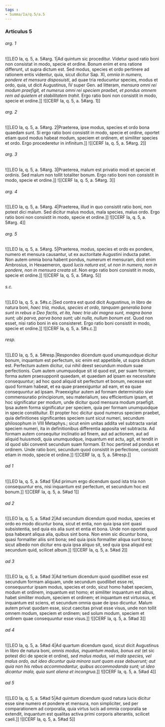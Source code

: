 ```yaml
---
tags : 
- Summa/Ia/q.5/a.5
---
```


### Articulus 5

###### arg. 1
![[LEO Ia, q. 5, a. 5#arg. 1|Ad quintum sic proceditur. Videtur quod ratio boni non consistat in modo, specie et ordine. Bonum enim et ens ratione differunt, ut supra dictum est. Sed modus, species et ordo pertinere ad rationem entis videntur, quia, sicut dicitur Sap. XI, *omnia in numero, pondere et mensura disposuisti*, ad quae tria reducuntur species, modus et ordo, quia, ut dicit Augustinus, IV super Gen. ad litteram, *mensura omni rei modum praefigit, et numerus omni rei speciem praebet, et pondus omnem rem ad quietem et stabilitatem trahit*. Ergo ratio boni non consistit in modo, specie et ordine.]]
![[CERF Ia, q. 5, a. 5#arg. 1]]

###### arg. 2
![[LEO Ia, q. 5, a. 5#arg. 2|Praeterea, ipse modus, species et ordo bona quaedam sunt. Si ergo ratio boni consistit in modo, specie et ordine, oportet etiam quod modus habeat modum, speciem et ordinem, et similiter species et ordo. Ergo procederetur in infinitum.]]
![[CERF Ia, q. 5, a. 5#arg. 2]]

###### arg. 3
![[LEO Ia, q. 5, a. 5#arg. 3|Praeterea, malum est privatio modi et speciei et ordinis. Sed malum non tollit totaliter bonum. Ergo ratio boni non consistit in modo, specie et ordine.]]
![[CERF Ia, q. 5, a. 5#arg. 3]]

###### arg. 4
![[LEO Ia, q. 5, a. 5#arg. 4|Praeterea, illud in quo consistit ratio boni, non potest dici malum. Sed dicitur malus modus, mala species, malus ordo. Ergo ratio boni non consistit in modo, specie et ordine.]]
![[CERF Ia, q. 5, a. 5#arg. 4]]

###### arg. 5
![[LEO Ia, q. 5, a. 5#arg. 5|Praeterea, modus, species et ordo ex pondere, numero et mensura causantur, ut ex auctoritate Augustini inducta patet. Non autem omnia bona habent pondus, numerum et mensuram, dicit enim Ambrosius, in Hexaemeron, quod *lucis natura est, ut non in numero, non in pondere, non in mensura creata sit*. Non ergo ratio boni consistit in modo, specie et ordine.]]
![[CERF Ia, q. 5, a. 5#arg. 5]]

###### s.c.
![[LEO Ia, q. 5, a. 5#s.c.|Sed contra est quod dicit Augustinus, in libro de natura boni, *haec tria, modus, species et ordo, tanquam generalia bona sunt in rebus a Deo factis, et ita, haec tria ubi magna sunt, magna bona sunt; ubi parva, parva bona sunt; ubi nulla, nullum bonum est*. Quod non esset, nisi ratio boni in eis consisteret. Ergo ratio boni consistit in modo, specie et ordine.]]
![[CERF Ia, q. 5, a. 5#s.c.]]

###### resp.
![[LEO Ia, q. 5, a. 5#resp.|Respondeo dicendum quod unumquodque dicitur bonum, inquantum est perfectum, sic enim est appetibile, ut supra dictum est. Perfectum autem dicitur, cui nihil deest secundum modum suae perfectionis. Cum autem unumquodque sit id quod est, per suam formam; forma autem praesupponit quaedam, et quaedam ad ipsam ex necessitate consequuntur; ad hoc quod aliquid sit perfectum et bonum, necesse est quod formam habeat, et ea quae praeexiguntur ad eam, et ea quae consequuntur ad ipsam. Praeexigitur autem ad formam determinatio sive commensuratio principiorum, seu materialium, seu efficientium ipsam, et hoc significatur per modum, unde dicitur quod mensura modum praefigit. Ipsa autem forma significatur per speciem, quia per formam unumquodque in specie constituitur. Et propter hoc dicitur quod numerus speciem praebet, quia definitiones significantes speciem sunt sicut numeri, secundum philosophum in VIII Metaphys.; sicut enim unitas addita vel subtracta variat speciem numeri, ita in definitionibus differentia apposita vel subtracta. Ad formam autem consequitur inclinatio ad finem, aut ad actionem, aut ad aliquid huiusmodi, quia unumquodque, inquantum est actu, agit, et tendit in id quod sibi convenit secundum suam formam. Et hoc pertinet ad pondus et ordinem. Unde ratio boni, secundum quod consistit in perfectione, consistit etiam in modo, specie et ordine.]]
![[CERF Ia, q. 5, a. 5#resp.]]

###### ad 1
![[LEO Ia, q. 5, a. 5#ad 1|Ad primum ergo dicendum quod ista tria non consequuntur ens, nisi inquantum est perfectum, et secundum hoc est bonum.]]
![[CERF Ia, q. 5, a. 5#ad 1]]

###### ad 2
![[LEO Ia, q. 5, a. 5#ad 2|Ad secundum dicendum quod modus, species et ordo eo modo dicuntur bona, sicut et entia, non quia ipsa sint quasi subsistentia, sed quia eis alia sunt et entia et bona. Unde non oportet quod ipsa habeant aliqua alia, quibus sint bona. Non enim sic dicuntur bona, quasi formaliter aliis sint bona; sed quia ipsis formaliter aliqua sunt bona; sicut albedo non dicitur ens quia ipsa aliquo sit, sed quia ipsa aliquid est secundum quid, scilicet album.]]
![[CERF Ia, q. 5, a. 5#ad 2]]

###### ad 3
![[LEO Ia, q. 5, a. 5#ad 3|Ad tertium dicendum quod quodlibet esse est secundum formam aliquam, unde secundum quodlibet esse rei, consequuntur ipsam modus, species et ordo, sicut homo habet speciem, modum et ordinem, inquantum est homo; et similiter inquantum est albus, habet similiter modum, speciem et ordinem; et inquantum est virtuosus, et inquantum est sciens, et secundum omnia quae de ipso dicuntur. Malum autem privat quodam esse, sicut caecitas privat esse visus, unde non tollit omnem modum, speciem et ordinem; sed solum modum, speciem et ordinem quae consequuntur esse visus.]]
![[CERF Ia, q. 5, a. 5#ad 3]]

###### ad 4
![[LEO Ia, q. 5, a. 5#ad 4|Ad quartum dicendum quod, sicut dicit Augustinus in libro de natura boni, *omnis modus, inquantum modus, bonus est* (et sic potest dici de specie et ordine), *sed malus modus, vel mala species, vel malus ordo, aut ideo dicuntur quia minora sunt quam esse debuerunt; aut quia non his rebus accommodantur, quibus accommodanda sunt; ut ideo dicantur mala, quia sunt aliena et incongrua*.]]
![[CERF Ia, q. 5, a. 5#ad 4]]

###### ad 5
![[LEO Ia, q. 5, a. 5#ad 5|Ad quintum dicendum quod natura lucis dicitur esse sine numero et pondere et mensura, non simpliciter, sed per comparationem ad corporalia, quia virtus lucis ad omnia corporalia se extendit, inquantum est qualitas activa primi corporis alterantis, scilicet caeli.]]
![[CERF Ia, q. 5, a. 5#ad 5]]

